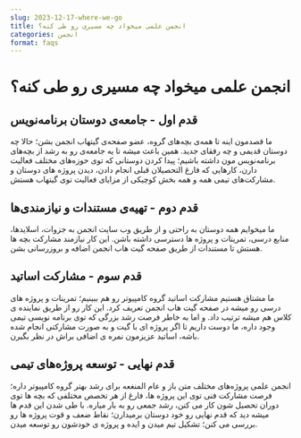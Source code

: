 ```yaml
---
slug: 2023-12-17-where-we-go
title: انجمن علمی میخواد چه مسیری رو طی کنه؟
categories: انجمن
format: faqs
---
```


# انجمن علمی میخواد چه مسیری رو طی کنه؟

## قدم اول - جامعه‌ی دوستان برنامه‌نویس

ما قصدمون اینه تا همه‌ی بچه‌های گروه، عضو صفحه‌ی گیتهاب انجمن بشن؛ حالا چه دوستان قدیمی و چه رفقای جدید. همین باعث میشه تا یه جامعه‌ی رو به رشد از بچه‌های برنامه‌نویس مون داشته باشیم؛ پیدا کردن دوستانی که توی حوزه‌های مختلف فعالیت دارن، کارهایی که فارغ التحصیلان قبلی انجام دادن، دیدن پروژه های دوستان و مشارکت‌های تیمی همه و همه بخش کوچیکی از مزایای فعالیت توی گیتهاب هستش.  

## قدم دوم - تهیه‌ی مستندات و نیازمندی‌ها

ما میخوایم همه دوستان به راحتی و از طریق وب سایت انجمن به جزوات، اسلایدها، منابع درسی، تمرینات و پروژه ها دسترسی داشته باشن. این کار نیازمند مشارکت بچه ها هستش تا مستندات از طریق صفحه گیت هاب انجمن اضافه و بروزرسانی بشن.  

## قدم سوم - مشارکت اساتید

ما مشتاق هستیم مشارکت اساتید گروه کامپیوتر رو هم ببینیم؛ تمرینات و پروژه های درسی رو میشه در صفحه گیت هاب انجمن تعریف کرد. این کار رو از طریق نماینده ی کلاس هم میشه ترتیب داد. و اما به خاطر فرصت رشد بزرگی که توی برنامه نویسی تیمی وجود داره، ما دوست داریم تا اگر پروژه ای با گیت و به صورت مشارکتی انجام شده باشه، اساتید عزیزمون نمره ی اضافی براش در نظر بگیرن.  

## قدم نهایی - توسعه پروژه‌های تیمی

انجمن علمی پروژه‌های مختلف متن باز و عام المنغعه برای رشد بهتر گروه کامپیوتر داره؛ فرصت مشارکت فنی توی این پروژه ها، فارغ از هر تخصص مختلفی که بچه ها توی دوران تحصیل شون کار می کنن، رشد جمعی رو به بار میاره. با طی شدن این قدم ها میشه دید که قدم نهایی رو خود دوستان برمیدارن؛ نقاط ضعف و قوت پروژه ها رو بررسی می کنن؛ تشکیل تیم میدن و ایده و پروژه ی خودشون رو توسعه میدن.  

